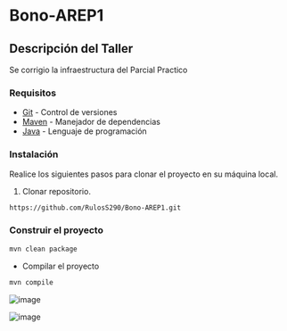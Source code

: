 # Bono-AREP1

## Descripción del Taller

Se corrigio la infraestructura del Parcial Practico

### Requisitos

* [Git](https://git-scm.com/) - Control de versiones
* [Maven](https://maven.apache.org/) - Manejador de dependencias
* [Java](https://www.oracle.com/java/technologies/downloads/#java17) - Lenguaje de programación

### Instalación

Realice los siguientes pasos para clonar el proyecto en su máquina local.

1. Clonar repositorio.

```bash
https://github.com/RulosS290/Bono-AREP1.git
```

### Construir el proyecto
```bash
mvn clean package
```
* Compilar el proyecto
```bash
mvn compile
```

![image](https://github.com/user-attachments/assets/3e6540d8-e8d6-4e2b-ad01-3f660c5e5fb4)


![image](https://github.com/user-attachments/assets/4de94af0-9e90-4e60-9201-dca545562d7a)

